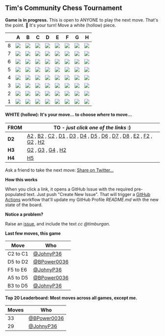 
## Tim's Community Chess Tournament

**Game is in progress.** This is open to ANYONE to play the next move. That's the point. :wave:  It's your turn! Move a white (hollow) piece.

|   | A | B | C | D | E | F | G | H |
| - | - | - | - | - | - | - | - | - |
| 8 | ![](https://raw.githubusercontent.com/BPower0036/timburgan/master/chess_images/blank.png) | ![](https://raw.githubusercontent.com/BPower0036/timburgan/master/chess_images/blank.png) | ![](https://raw.githubusercontent.com/BPower0036/timburgan/master/chess_images/blank.png) | ![](https://raw.githubusercontent.com/BPower0036/timburgan/master/chess_images/blank.png) | ![](https://raw.githubusercontent.com/BPower0036/timburgan/master/chess_images/blank.png) | ![](https://raw.githubusercontent.com/BPower0036/timburgan/master/chess_images/blank.png) | ![](https://raw.githubusercontent.com/BPower0036/timburgan/master/chess_images/blank.png) | ![](https://raw.githubusercontent.com/BPower0036/timburgan/master/chess_images/blank.png) |
| 7 | ![](https://raw.githubusercontent.com/BPower0036/timburgan/master/chess_images/blank.png) | ![](https://raw.githubusercontent.com/BPower0036/timburgan/master/chess_images/blank.png) | ![](https://raw.githubusercontent.com/BPower0036/timburgan/master/chess_images/blank.png) | ![](https://raw.githubusercontent.com/BPower0036/timburgan/master/chess_images/blank.png) | ![](https://raw.githubusercontent.com/BPower0036/timburgan/master/chess_images/blank.png) | ![](https://raw.githubusercontent.com/BPower0036/timburgan/master/chess_images/blank.png) | ![](https://raw.githubusercontent.com/BPower0036/timburgan/master/chess_images/blank.png) | ![](https://raw.githubusercontent.com/BPower0036/timburgan/master/chess_images/blank.png) |
| 6 | ![](https://raw.githubusercontent.com/BPower0036/timburgan/master/chess_images/blank.png) | ![](https://raw.githubusercontent.com/BPower0036/timburgan/master/chess_images/blank.png) | ![](https://raw.githubusercontent.com/BPower0036/timburgan/master/chess_images/blank.png) | ![](https://raw.githubusercontent.com/BPower0036/timburgan/master/chess_images/blank.png) | ![](https://raw.githubusercontent.com/BPower0036/timburgan/master/chess_images/k.png) | ![](https://raw.githubusercontent.com/BPower0036/timburgan/master/chess_images/blank.png) | ![](https://raw.githubusercontent.com/BPower0036/timburgan/master/chess_images/blank.png) | ![](https://raw.githubusercontent.com/BPower0036/timburgan/master/chess_images/r.png) |
| 5 | ![](https://raw.githubusercontent.com/BPower0036/timburgan/master/chess_images/blank.png) | ![](https://raw.githubusercontent.com/BPower0036/timburgan/master/chess_images/blank.png) | ![](https://raw.githubusercontent.com/BPower0036/timburgan/master/chess_images/blank.png) | ![](https://raw.githubusercontent.com/BPower0036/timburgan/master/chess_images/blank.png) | ![](https://raw.githubusercontent.com/BPower0036/timburgan/master/chess_images/blank.png) | ![](https://raw.githubusercontent.com/BPower0036/timburgan/master/chess_images/blank.png) | ![](https://raw.githubusercontent.com/BPower0036/timburgan/master/chess_images/blank.png) | ![](https://raw.githubusercontent.com/BPower0036/timburgan/master/chess_images/blank.png) |
| 4 | ![](https://raw.githubusercontent.com/BPower0036/timburgan/master/chess_images/blank.png) | ![](https://raw.githubusercontent.com/BPower0036/timburgan/master/chess_images/blank.png) | ![](https://raw.githubusercontent.com/BPower0036/timburgan/master/chess_images/blank.png) | ![](https://raw.githubusercontent.com/BPower0036/timburgan/master/chess_images/blank.png) | ![](https://raw.githubusercontent.com/BPower0036/timburgan/master/chess_images/blank.png) | ![](https://raw.githubusercontent.com/BPower0036/timburgan/master/chess_images/blank.png) | ![](https://raw.githubusercontent.com/BPower0036/timburgan/master/chess_images/blank.png) | ![](https://raw.githubusercontent.com/BPower0036/timburgan/master/chess_images/P.png) |
| 3 | ![](https://raw.githubusercontent.com/BPower0036/timburgan/master/chess_images/blank.png) | ![](https://raw.githubusercontent.com/BPower0036/timburgan/master/chess_images/blank.png) | ![](https://raw.githubusercontent.com/BPower0036/timburgan/master/chess_images/blank.png) | ![](https://raw.githubusercontent.com/BPower0036/timburgan/master/chess_images/blank.png) | ![](https://raw.githubusercontent.com/BPower0036/timburgan/master/chess_images/blank.png) | ![](https://raw.githubusercontent.com/BPower0036/timburgan/master/chess_images/blank.png) | ![](https://raw.githubusercontent.com/BPower0036/timburgan/master/chess_images/blank.png) | ![](https://raw.githubusercontent.com/BPower0036/timburgan/master/chess_images/K.png) |
| 2 | ![](https://raw.githubusercontent.com/BPower0036/timburgan/master/chess_images/blank.png) | ![](https://raw.githubusercontent.com/BPower0036/timburgan/master/chess_images/blank.png) | ![](https://raw.githubusercontent.com/BPower0036/timburgan/master/chess_images/blank.png) | ![](https://raw.githubusercontent.com/BPower0036/timburgan/master/chess_images/R.png) | ![](https://raw.githubusercontent.com/BPower0036/timburgan/master/chess_images/blank.png) | ![](https://raw.githubusercontent.com/BPower0036/timburgan/master/chess_images/blank.png) | ![](https://raw.githubusercontent.com/BPower0036/timburgan/master/chess_images/blank.png) | ![](https://raw.githubusercontent.com/BPower0036/timburgan/master/chess_images/blank.png) |
| 1 | ![](https://raw.githubusercontent.com/BPower0036/timburgan/master/chess_images/blank.png) | ![](https://raw.githubusercontent.com/BPower0036/timburgan/master/chess_images/blank.png) | ![](https://raw.githubusercontent.com/BPower0036/timburgan/master/chess_images/q.png) | ![](https://raw.githubusercontent.com/BPower0036/timburgan/master/chess_images/blank.png) | ![](https://raw.githubusercontent.com/BPower0036/timburgan/master/chess_images/blank.png) | ![](https://raw.githubusercontent.com/BPower0036/timburgan/master/chess_images/blank.png) | ![](https://raw.githubusercontent.com/BPower0036/timburgan/master/chess_images/blank.png) | ![](https://raw.githubusercontent.com/BPower0036/timburgan/master/chess_images/blank.png) |

#### **WHITE (hollow):** It's your move... to choose _where_ to move...

| FROM | TO - _just click one of the links_ :) |
| ---- | -- |
| **D2** | [A2](https://github.com/BPower0036/timburgan/issues/new?title=chess%7Cmove%7Cd2a2%7C19178&body=Just+push+%27Submit+new+issue%27.+You+don%27t+need+to+do+anything+else.) , [B2](https://github.com/BPower0036/timburgan/issues/new?title=chess%7Cmove%7Cd2b2%7C19178&body=Just+push+%27Submit+new+issue%27.+You+don%27t+need+to+do+anything+else.) , [C2](https://github.com/BPower0036/timburgan/issues/new?title=chess%7Cmove%7Cd2c2%7C19178&body=Just+push+%27Submit+new+issue%27.+You+don%27t+need+to+do+anything+else.) , [D1](https://github.com/BPower0036/timburgan/issues/new?title=chess%7Cmove%7Cd2d1%7C19178&body=Just+push+%27Submit+new+issue%27.+You+don%27t+need+to+do+anything+else.) , [D3](https://github.com/BPower0036/timburgan/issues/new?title=chess%7Cmove%7Cd2d3%7C19178&body=Just+push+%27Submit+new+issue%27.+You+don%27t+need+to+do+anything+else.) , [D4](https://github.com/BPower0036/timburgan/issues/new?title=chess%7Cmove%7Cd2d4%7C19178&body=Just+push+%27Submit+new+issue%27.+You+don%27t+need+to+do+anything+else.) , [D5](https://github.com/BPower0036/timburgan/issues/new?title=chess%7Cmove%7Cd2d5%7C19178&body=Just+push+%27Submit+new+issue%27.+You+don%27t+need+to+do+anything+else.) , [D6](https://github.com/BPower0036/timburgan/issues/new?title=chess%7Cmove%7Cd2d6%7C19178&body=Just+push+%27Submit+new+issue%27.+You+don%27t+need+to+do+anything+else.) , [D7](https://github.com/BPower0036/timburgan/issues/new?title=chess%7Cmove%7Cd2d7%7C19178&body=Just+push+%27Submit+new+issue%27.+You+don%27t+need+to+do+anything+else.) , [D8](https://github.com/BPower0036/timburgan/issues/new?title=chess%7Cmove%7Cd2d8%7C19178&body=Just+push+%27Submit+new+issue%27.+You+don%27t+need+to+do+anything+else.) , [E2](https://github.com/BPower0036/timburgan/issues/new?title=chess%7Cmove%7Cd2e2%7C19178&body=Just+push+%27Submit+new+issue%27.+You+don%27t+need+to+do+anything+else.) , [F2](https://github.com/BPower0036/timburgan/issues/new?title=chess%7Cmove%7Cd2f2%7C19178&body=Just+push+%27Submit+new+issue%27.+You+don%27t+need+to+do+anything+else.) , [G2](https://github.com/BPower0036/timburgan/issues/new?title=chess%7Cmove%7Cd2g2%7C19178&body=Just+push+%27Submit+new+issue%27.+You+don%27t+need+to+do+anything+else.) , [H2](https://github.com/BPower0036/timburgan/issues/new?title=chess%7Cmove%7Cd2h2%7C19178&body=Just+push+%27Submit+new+issue%27.+You+don%27t+need+to+do+anything+else.) |
| **H3** | [G2](https://github.com/BPower0036/timburgan/issues/new?title=chess%7Cmove%7Ch3g2%7C19178&body=Just+push+%27Submit+new+issue%27.+You+don%27t+need+to+do+anything+else.) , [G3](https://github.com/BPower0036/timburgan/issues/new?title=chess%7Cmove%7Ch3g3%7C19178&body=Just+push+%27Submit+new+issue%27.+You+don%27t+need+to+do+anything+else.) , [G4](https://github.com/BPower0036/timburgan/issues/new?title=chess%7Cmove%7Ch3g4%7C19178&body=Just+push+%27Submit+new+issue%27.+You+don%27t+need+to+do+anything+else.) , [H2](https://github.com/BPower0036/timburgan/issues/new?title=chess%7Cmove%7Ch3h2%7C19178&body=Just+push+%27Submit+new+issue%27.+You+don%27t+need+to+do+anything+else.) |
| **H4** | [H5](https://github.com/BPower0036/timburgan/issues/new?title=chess%7Cmove%7Ch4h5%7C19178&body=Just+push+%27Submit+new+issue%27.+You+don%27t+need+to+do+anything+else.) |

Ask a friend to take the next move: [Share on Twitter...](https://twitter.com/share?text=I'm+playing+chess+on+a+GitHub+Profile+Readme!+Can+you+please+take+the+next+move+at+https://github.com/timburgan)

**How this works**

When you click a link, it opens a GitHub Issue with the required pre-populated text. Just push "Create New Issue". That will trigger a [GitHub Actions](https://github.blog/2020-07-03-github-action-hero-casey-lee/#getting-started-with-github-actions) workflow that'll update my GitHub Profile _README.md_ with the new state of the board.

**Notice a problem?**

Raise an [issue](https://github.com/BPower0036/timburgan/issues), and include the text _cc @timburgan_.

**Last few moves, this game**

| Move  | Who |
| ----- | --- |
| C2 to C1 | [@JohnyP36](https://github.com/JohnyP36) |
| D5 to D2 | [@BPower0036](https://github.com/BPower0036) |
| F5 to E6 | [@JohnyP36](https://github.com/JohnyP36) |
| A5 to D5 | [@BPower0036](https://github.com/BPower0036) |
| B3 to D5 | [@JohnyP36](https://github.com/JohnyP36) |

**Top 20 Leaderboard: Most moves across all games, except me.**

| Moves | Who |
| ----- | --- |
| 33 | [@BPower0036](https://github.com/BPower0036) |
| 29 | [@JohnyP36](https://github.com/JohnyP36) |
